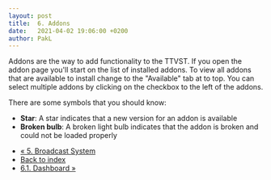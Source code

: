 ```yaml
---
layout: post
title:  6. Addons
date:   2021-04-02 19:06:00 +0200
author: PakL
---
```

Addons are the way to add functionality to the TTVST. If you open the addon page you'll start on the list of installed
addons. To view all addons that are available to install change to the "Available" tab at to top. You can select
multiple addons by clicking on the checkbox to the left of the addons.

There are some symbols that you should know:
* **Star**: A star indicates that a new version for an addon is available
* **Broken bulb**: A broken light bulb indicates that the addon is broken and could not be loaded properly

<nav class="mt-4">
	<ul class="pagination justify-content-center">
		<li class="page-item"><a class="bg-dark page-link" href="05-broadcast-system.html">« 5. Broadcast System</a></li>
		<li class="page-item"><a class="bg-dark page-link" href="index.html">Back to index</a></li>
		<li class="page-item"><a class="bg-dark page-link" href="06-01-dashboard.html">6.1. Dashboard »</a></li>
	</ul>
</nav>
